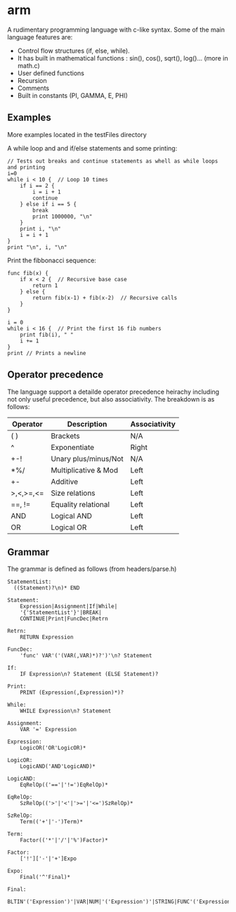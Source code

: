 # arm
A rudimentary programming language with c-like syntax.
Some of the main language features are:  
* Control flow structures (if, else, while).   
* It has built in mathematical functions : sin(), cos(), sqrt(), log()... (more in math.c)
* User defined functions
* Recursion
* Comments
* Built in constants (PI, GAMMA, E, PHI)

## Examples
More examples located in the testFiles directory

A while loop and and if/else statements and some printing:
```
// Tests out breaks and continue statements as whell as while loops and printing
i=0
while i < 10 {  // Loop 10 times
	if i == 2 {
		i = i + 1
		continue
	} else if i == 5 {
		break
		print 1000000, "\n"
	}
	print i, "\n"
	i = i + 1
}
print "\n", i, "\n"
```

Print the fibbonacci sequence:
```
func fib(x) {
	if x < 2 {  // Recursive base case
		return 1
	} else {
		return fib(x-1) + fib(x-2)  // Recursive calls
	}	
}

i = 0
while i < 16 {  // Print the first 16 fib numbers
	print fib(i), " "
	i += 1
}
print // Prints a newline
```

## Operator precedence
The language support a detailde operator precedence heirachy including not only useful precedence, but also associativity. The breakdown is as follows:   

| Operator  | Description          | Associativity |
| --------- | -------------------- | ------------- |
| ( )       | Brackets             | N/A           |
| ^         | Exponentiate         | Right         |
| +-!       | Unary plus/minus/Not | N/A           |
| *%/       | Multiplicative & Mod | Left          |
| +-        | Additive				     | Left          |
| >,<,>=,<= |	Size relations			 | Left          |
| ==, !=		| Equality relational  | Left          |
| AND			  | Logical	AND				   | Left          |
| OR			  | Logical OR				   | Left          |

## Grammar
The grammar is defined as follows (from headers/parse.h)

```
StatementList:  
  ((Statement)?\n)* END  

Statement:	
	Expression|Assignment|If|While|  
	'{'StatementList'}'|BREAK|  
	CONTINUE|Print|FuncDec|Retrn  

Retrn:  
	RETURN Expression  

FuncDec:  
	'func' VAR'('(VAR(,VAR)*)?')'\n? Statement  

If:  
	IF Expression\n? Statement (ELSE Statement)?  

Print:  
	PRINT (Expression(,Expression)*)?  

While:  
	WHILE Expression\n? Statement  

Assignment:  
	VAR '=' Expression  

Expression:  
	LogicOR('OR'LogicOR)*  

LogicOR:  
	LogicAND('AND'LogicAND)*  

LogicAND:  
	EqRelOp(('=='|'!=')EqRelOp)*  

EqRelOp:  
	SzRelOp(('>'|'<'|'>='|'<=')SzRelOp)*  

SzRelOp:  
	Term(('+'|'-')Term)*  

Term:  
	Factor(('*'|'/'|'%')Factor)*  

Factor:  
	['!']['-'|'+']Expo  

Expo:  
	Final('^'Final)*  

Final:  
	BLTIN'('Expression')'|VAR|NUM|'('Expression')'|STRING|FUNC'('Expression{NARGS}')'  
```
